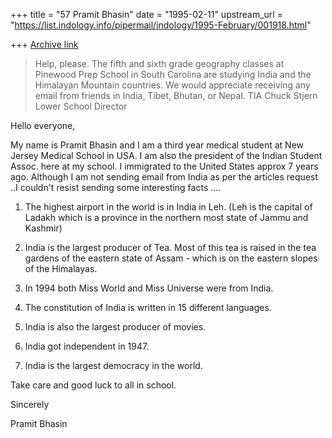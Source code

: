 +++
title = "57 Pramit Bhasin"
date = "1995-02-11"
upstream_url = "https://list.indology.info/pipermail/indology/1995-February/001918.html"

+++
[Archive link](https://list.indology.info/pipermail/indology/1995-February/001918.html)

> 
> Help, please.  The fifth and sixth grade geography classes at Pinewood Prep
> School in South Carolina are studying India and the Himalayan Mountain
> countries.  We would appreciate receiving any email from friends in India,
> Tibet, Bhutan, or Nepal.  TIA
> Chuck Stjern
> Lower School Director    <Stjernc at Citadel.edu>
>  
> 
Hello everyone,

My name is Pramit Bhasin and I am a third year medical student at New Jersey
Medical School in USA. I am also the president of the Indian Student Assoc.
here at my school. I immigrated  to the United States  approx 7 years ago.
Although I am not sending email from India as per the articles request ..I
couldn't resist sending some interesting facts ....

1. The highest airport in the world is in India in Leh. (Leh is the capital
of Ladakh which is a province  in the northern most state of Jammu and
Kashmir)

2. India is the largest producer of Tea. Most of this tea is raised in the
tea gardens of the eastern state of Assam - which is on the eastern slopes
of the Himalayas.

3. In 1994 both Miss World and Miss Universe were from India.

4. The constitution of India is written in 15 different languages.

5. India is also the largest producer of movies.

6. India got independent in 1947.

7. India is the largest democracy in the world.


Take care and good luck to all in school.


Sincerely 

Pramit Bhasin





